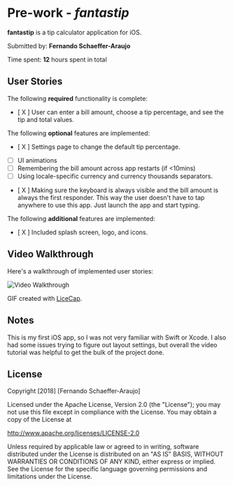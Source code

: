 # Pre-work - *fantastip*

**fantastip** is a tip calculator application for iOS.

Submitted by: **Fernando Schaeffer-Araujo**

Time spent: **12** hours spent in total

## User Stories

The following **required** functionality is complete:

* [ X ] User can enter a bill amount, choose a tip percentage, and see the tip and total values.

The following **optional** features are implemented:
* [ X ] Settings page to change the default tip percentage.
* [ ] UI animations
* [ ] Remembering the bill amount across app restarts (if <10mins)
* [ ] Using locale-specific currency and currency thousands separators.
* [ X ] Making sure the keyboard is always visible and the bill amount is always the first responder. This way the user doesn't have to tap anywhere to use this app. Just launch the app and start typing.

The following **additional** features are implemented:

- [ X ] Included splash screen, logo, and icons.

## Video Walkthrough

Here's a walkthrough of implemented user stories:

<img src='https://imgur.com/a/e22pT' title='Video Walkthrough' width='' alt='Video Walkthrough' />

GIF created with [LiceCap](http://www.cockos.com/licecap/).

## Notes

This is my first iOS app, so I was not very familiar with Swift or Xcode.
I also had some issues trying to figure out layout settings, but overall the video tutorial was helpful to get the bulk of the project done.

## License

Copyright [2018] [Fernando Schaeffer-Araujo]

Licensed under the Apache License, Version 2.0 (the "License");
you may not use this file except in compliance with the License.
You may obtain a copy of the License at

http://www.apache.org/licenses/LICENSE-2.0

Unless required by applicable law or agreed to in writing, software
distributed under the License is distributed on an "AS IS" BASIS,
WITHOUT WARRANTIES OR CONDITIONS OF ANY KIND, either express or implied.
See the License for the specific language governing permissions and
limitations under the License.
